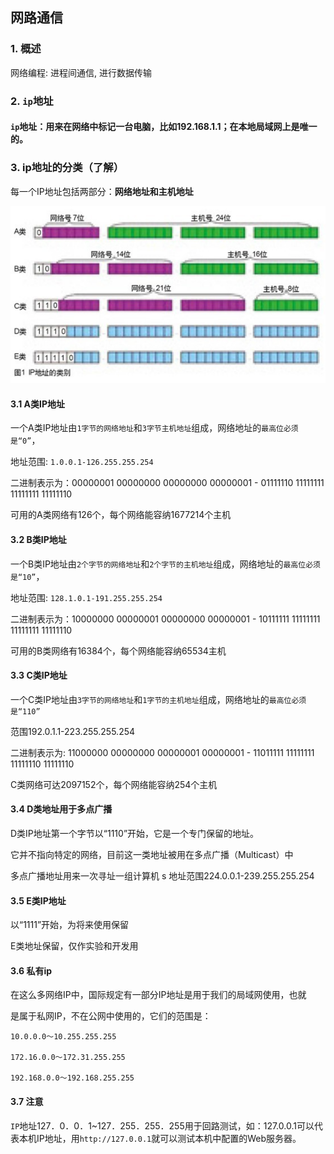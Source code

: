 ## 网路通信

### 1. 概述

网络编程:  进程间通信, 进行数据传输

### 2. `ip`地址

#### `ip`地址：用来在网络中标记一台电脑，比如192.168.1.1；在本地局域网上是唯一的。

### 3. ip地址的分类（了解）

每一个IP地址包括两部分：**网络地址和主机地址**

![ip地址](imgs/ip地址.jpg)

#### 3.1 A类IP地址

一个A类IP地址由`1字节的网络地址`和`3字节主机地址`组成，网络地址的`最高位必须是“0”`，

地址范围: `1.0.0.1-126.255.255.254`

二进制表示为：00000001 00000000 00000000 00000001 - 01111110 11111111 11111111 11111110

可用的A类网络有126个，每个网络能容纳1677214个主机

#### 3.2 B类IP地址

一个B类IP地址由`2个字节的网络地址`和`2个字节的主机地址`组成，网络地址的`最高位必须是“10”`，

地址范围: `128.1.0.1-191.255.255.254`

二进制表示为：10000000 00000001 00000000 00000001 - 10111111 11111111 11111111 11111110

可用的B类网络有16384个，每个网络能容纳65534主机

#### 3.3 C类IP地址

一个C类IP地址由`3字节的网络地址`和`1字节的主机地址`组成，网络地址的`最高位必须是“110”`

范围192.0.1.1-223.255.255.254

二进制表示为: 11000000 00000000 00000001 00000001 - 11011111 11111111 11111110 11111110

C类网络可达2097152个，每个网络能容纳254个主机

#### 3.4 D类地址用于多点广播

D类IP地址第一个字节以“1110”开始，它是一个专门保留的地址。

它并不指向特定的网络，目前这一类地址被用在多点广播（Multicast）中

多点广播地址用来一次寻址一组计算机 s 地址范围224.0.0.1-239.255.255.254

#### 3.5 E类IP地址

以“1111”开始，为将来使用保留

E类地址保留，仅作实验和开发用

#### 3.6 私有ip

在这么多网络IP中，国际规定有一部分IP地址是用于我们的局域网使用，也就

是属于私网IP，不在公网中使用的，它们的范围是：

```
10.0.0.0～10.255.255.255

172.16.0.0～172.31.255.255

192.168.0.0～192.168.255.255
```

#### 3.7 注意

`IP`地址127．0．0．1~127．255．255．255用于回路测试，如：127.0.0.1可以代表本机IP地址，用`http://127.0.0.1`就可以测试本机中配置的Web服务器。



